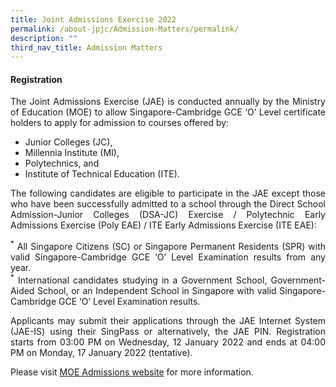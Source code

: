 ```yaml
---
title: Joint Admissions Exercise 2022
permalink: /about-jpjc/Admission-Matters/permalink/
description: ""
third_nav_title: Admission Matters
---
```

<h4><strong>Registration</strong></h4>
<div align=justify>
<p>
The Joint Admissions Exercise (JAE) is conducted annually by the Ministry of Education (MOE) to allow Singapore-Cambridge GCE ‘O’ Level certificate holders to apply for admission to courses offered by:
<ul>
	<li>Junior Colleges (JC),</li>
	<li>Millennia Institute (MI),</li>
	<li>Polytechnics, and</li>
	<li>Institute of Technical Education (ITE).</li></ul></p>
	
<p>
The following candidates are eligible to participate in the JAE except those who have been successfully admitted to a school through the Direct School Admission-Junior Colleges (DSA-JC) Exercise / Polytechnic Early Admissions Exercise (Poly EAE) / ITE Early Admissions Exercise (ITE EAE):
</p>

<p>
<sup>*</sup> All Singapore Citizens (SC) or Singapore Permanent Residents (SPR) with valid Singapore-Cambridge GCE ‘O’ Level Examination results from any year.<br>
<sup>*</sup> International candidates studying in a Government School, Government-Aided School, or an Independent School in Singapore with valid Singapore-Cambridge GCE ‘O’ Level Examination results.</p>

<p>
Applicants may submit their applications through the JAE Internet System (JAE-IS) using their SingPass or alternatively, the JAE PIN. Registration starts from 03:00 PM on Wednesday, 12 January 2022 and ends at 04:00 PM on Monday, 17 January 2022 (tentative).
</p>

<p>
Please visit <a href="https://www.moe.gov.sg/post-secondary/admissions/jae">MOE Admissions website</a> for more information.
</p>